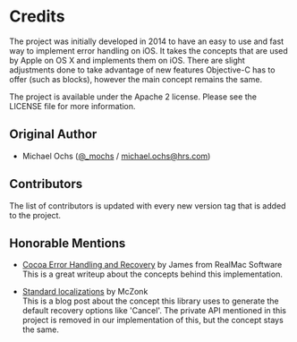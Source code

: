 # Credits

The project was initially developed in 2014 to have an easy to use and fast way to implement error handling on iOS. It takes the concepts that are used by Apple on OS X and implements them on iOS. There are slight adjustments done to take advantage of new features Objective-C has to offer (such as blocks), however the main concept remains the same.

The project is available under the Apache 2 license. Please see the LICENSE file for more information.


## Original Author

- Michael Ochs ([@_mochs](http://twitter.com/_mochs) / [michael.ochs@hrs.com](mailto:michael.ochs@hrs.com))


## Contributors

The list of contributors is updated with every new version tag that is added to the project.


## Honorable Mentions

- [Cocoa Error Handling and Recovery](http://realmacsoftware.com/blog/cocoa-error-handling-and-recovery) by James from RealMac Software  
This is a great writeup about the concepts behind this implementation.

- [Standard localizations](http://www.mczonk.de/standard-localizations/) by McZonk  
This is a blog post about the concept this library uses to generate the default recovery options like 'Cancel'. The private API mentioned in this project is removed in our implementation of this, but the concept stays the same.